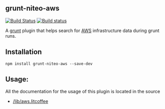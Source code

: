 grunt-niteo-aws
-----------------------------
[![Build Status](https://travis-ci.org/NiteoSoftware/grunt-niteo-aws.svg?branch=master)](https://travis-ci.org/NiteoSoftware/grunt-niteo-aws)
[![Build status](https://ci.appveyor.com/api/projects/status/gvxv4klx8pu8vr66?svg=true)](https://ci.appveyor.com/project/NiteoBuildBot/grunt-niteo-aws)

A [grunt](http://gruntjs.com/) plugin that helps search for [AWS](http://aws.amazon.com/) infrastructure data during grunt runs.

Installation
------------

```
npm install grunt-niteo-aws --save-dev
```

Usage:
------

All the documentation for the usage of this plugin is located in the source

- [/lib/aws.litcoffee](lib/aws.litcoffee)